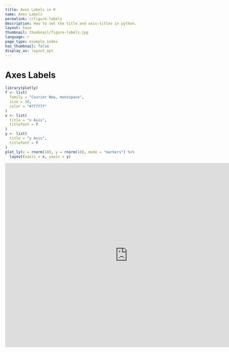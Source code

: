 ```yaml
---
title: Axes Labels in R
name: Axes Labels
permalink: r/figure-labels
description: How to set the title and axis-titles in python.
layout: base
thumbnail: thumbnail/figure-labels.jpg
language: r
page_type: example_index
has_thumbnail: false
display_as: layout_opt
---
```



# Axes Labels

```r
library(plotly)
f <- list(
  family = "Courier New, monospace",
  size = 18,
  color = "#7f7f7f"
)
x <- list(
  title = "x Axis",
  titlefont = f
)
y <- list(
  title = "y Axis",
  titlefont = f
)
plot_ly(x = rnorm(10), y = rnorm(10), mode = "markers") %>%
  layout(xaxis = x, yaxis = y)
```

<iframe height="600" id="igraph" scrolling="no" seamless="seamless" src="https://plot.ly/~RPlotBot/447.embed" width="800" frameBorder="0"></iframe>
